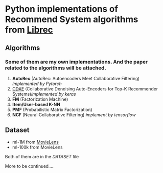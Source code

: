 # Python implementations of Recommend System algorithms from [Librec](https://github.com/guoguibing/librec)

## Algorithms

### Some of them are my own implementations. And the paper related to the algorithms will be attached.

1. **AutoRec** (AutoRec: Autoencoders Meet Collaborative Filtering)  *implemented by Pytorch*
2. [CDAE](https://github.com/henry0312/CDAE) (Collaborative Denoising Auto-Encoders for Top-K Recommender Systems)*implemented by keras*
3. **FM** (Factorization Machine)
4. **Item/User-based K-NN**
5. **PMF** (Probabilistic Matrix Factorization)
6. **NCF** (Neural Collaborative Filtering) *implement by tensorflow*

## Dataset

- ml-1M from [MovieLens](https://movielens.org/)
- ml-100k from MovieLens

Both of them are in the *DATASET*  file

More to be continued....